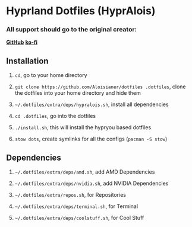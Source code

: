 # Hyprland Dotfiles (HyprAlois)

### All support should go to the original creator:
[**GitHub**](https://github.com/koeqaife)
[**ko-fi**](https://ko-fi.com/koeqaife)

## Installation

1. `cd`, go to your home directory
2. `git clone https://github.com/Aloisianer/dotfiles .dotfiles`, clone the dotfiles into your home directory and hide them
3. `~/.dotfiles/extra/deps/hypralois.sh`, install all dependencies

4. `cd .dotfiles`, go into the dotfiles
5. `./install.sh`, this will install the hypryou based dotfiles
6. `stow dots`, create symlinks for all the configs (`pacman -S stow`)

## Dependencies

1. `~/.dotfiles/extra/deps/amd.sh`, add AMD Dependencies
2. `~/.dotfiles/extra/deps/nvidia.sh`, add NVIDIA Dependencies

3. `~/.dotfiles/extra/repos.sh`, for Repositories
4. `~/.dotfiles/extra/deps/terminal.sh`, for Terminal
5. `~/.dotfiles/extra/deps/coolstuff.sh`, for Cool Stuff